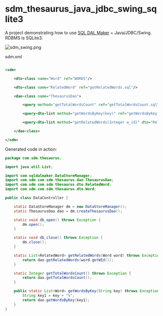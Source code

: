 # sdm_thesaurus_java_jdbc_swing_sqlite3

A project demonstrating how to use [SQL DAL Maker](https://github.com/panedrone/sqldalmaker) + Java/JDBC/Swing. RDBMS is SQLite3.

![sdm_swing.png](sdm_swing.png)

sdm.xml

```xml

<sdm>

    <dto-class name="Word" ref="WORDS"/>

    <dto-class name="RelatedWord" ref="getRelatedWords.sql"/>

    <dao-class name="ThesaurusDao">

        <query method="getTotalWordsCount" ref="getTotalWordsCount.sql" return-type="Integer"/>

        <query-dto-list method="getWordsByKey(key)" ref="getWordsByKey.sql" dto="Word"/>

        <query-dto-list method="getRelatedWords(Integer w_id)" dto="RelatedWord"/>

    </dao-class>

</sdm>
```

Generated code in action:

```java
package com.sdm.thesaurus;

import java.util.List;

import com.sqldalmaker.DataStoreManager;
import com.sdm.com.sdm.thesaurus.dao.ThesaurusDao;
import com.sdm.com.sdm.thesaurus.dto.RelatedWord;
import com.sdm.com.sdm.thesaurus.dto.Word;

public class DataController {

    static DataStoreManager dm = new DataStoreManager();
    static ThesaurusDao dao = dm.createThesaurusDao();

    static void db_open() throws Exception {
        dm.open();
    }

    static void db_close() throws Exception {
        dm.close();
    }

    static List<RelatedWord> getRelatedWords(Word word) throws Exception {
        return dao.getRelatedWords(word.getWId());
    }

    static Integer getTotalWordsCount() throws Exception {
        return dao.getTotalWordsCount();
    }

    public static List<Word> getWordsByKey(String key) throws Exception {
        String key1 = key + "%";
        return dao.getWordsByKey(key1);
    }
}
```
